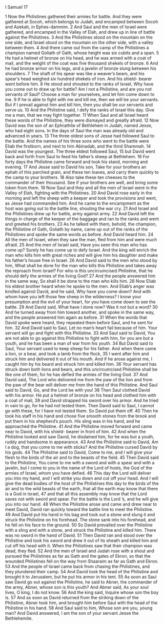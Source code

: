 I Samuel 17

1	Now the Philistines gathered their armies for battle. And they were gathered at Socoh, which belongs to Judah, and encamped between Socoh and Azekah, in Ephes-dammim.
2	And Saul and the men of Israel were gathered, and encamped in the Valley of Elah, and drew up in line of battle against the Philistines.
3	And the Philistines stood on the mountain on the one side, and Israel stood on the mountain on the other side, with a valley between them.
4	And there came out from the camp of the Philistines a champion named Goliath of Gath, whose height was six cubits and a span.
5	He had a helmet of bronze on his head, and he was armed with a coat of mail, and the weight of the coat was five thousand shekels of bronze.
6	And he had bronze armor on his legs, and a javelin of bronze slung between his shoulders.
7	The shaft of his spear was like a weaver’s beam, and his spear’s head weighed six hundred shekels of iron. And his shield- bearer went before him.
8	He stood and shouted to the ranks of Israel, Why have you come out to draw up for battle? Am I not a Philistine, and are you not servants of Saul? Choose a man for yourselves, and let him come down to me.
9	If he is able to fight with me and kill me, then we will be your servants. But if I prevail against him and kill him, then you shall be our servants and serve us.
10	And the Philistine said, I defy the ranks of Israel this day. Give me a man, that we may fight together.
11	When Saul and all Israel heard these words of the Philistine, they were dismayed and greatly afraid.
12	Now David was the son of an Ephrathite of Bethlehem in Judah, named Jesse, who had eight sons. In the days of Saul the man was already old and advanced in years.
13	The three oldest sons of Jesse had followed Saul to the battle. And the names of his three sons who went to the battle were Eliab the firstborn, and next to him Abinadab, and the third Shammah.
14	David was the youngest. The three eldest followed Saul,
15	but David went back and forth from Saul to feed his father’s sheep at Bethlehem.
16	For forty days the Philistine came forward and took his stand, morning and evening.
17	And Jesse said to David his son, Take for your brothers an ephah of this parched grain, and these ten loaves, and carry them quickly to the camp to your brothers.
18	Also take these ten cheeses to the commander of their thousand. See if your brothers are well, and bring some token from them.
19	Now Saul and they and all the men of Israel were in the Valley of Elah, fighting with the Philistines.
20	And David rose early in the morning and left the sheep with a keeper and took the provisions and went, as Jesse had commanded him. And he came to the encampment as the host was going out to the battle line, shouting the war cry.
21	And Israel and the Philistines drew up for battle, army against army.
22	And David left the things in charge of the keeper of the baggage and ran to the ranks and went and greeted his brothers.
23	As he talked with them, behold, the champion, the Philistine of Gath, Goliath by name, came up out of the ranks of the Philistines and spoke the same words as before. And David heard him.
24	All the men of Israel, when they saw the man, fled from him and were much afraid.
25	And the men of Israel said, Have you seen this man who has come up? Surely he has come up to defy Israel. And the king will enrich the man who kills him with great riches and will give him his daughter and make his father’s house free in Israel.
26	And David said to the men who stood by him, What shall be done for the man who kills this Philistine and takes away the reproach from Israel? For who is this uncircumcised Philistine, that he should defy the armies of the living God?
27	And the people answered him in the same way, So shall it be done to the man who kills him.
28	Now Eliab his eldest brother heard when he spoke to the men. And Eliab’s anger was kindled against David, and he said, Why have you come down? And with whom have you left those few sheep in the wilderness? I know your presumption and the evil of your heart, for you have come down to see the battle.
29	And David said, What have I done now? Was it not but a word?
30	And he turned away from him toward another, and spoke in the same way, and the people answered him again as before.
31	When the words that David spoke were heard, they repeated them before Saul, and he sent for him.
32	And David said to Saul, Let no man’s heart fail because of him. Your servant will go and fight with this Philistine.
33	And Saul said to David, You are not able to go against this Philistine to fight with him, for you are but a youth, and he has been a man of war from his youth.
34	But David said to Saul, Your servant used to keep sheep for his father. And when there came a lion, or a bear, and took a lamb from the flock,
35	I went after him and struck him and delivered it out of his mouth. And if he arose against me, I caught him by his beard and struck him and killed him.
36	Your servant has struck down both lions and bears, and this uncircumcised Philistine shall be like one of them, for he has defied the armies of the living God.
37	And David said, The Lord who delivered me from the paw of the lion and from the paw of the bear will deliver me from the hand of this Philistine. And Saul said to David, Go, and the Lord be with you!
38	Then Saul clothed David with his armor. He put a helmet of bronze on his head and clothed him with a coat of mail,
39	and David strapped his sword over his armor. And he tried in vain to go, for he had not tested them. Then David said to Saul, I cannot go with these, for I have not tested them. So David put them off.
40	Then he took his staff in his hand and chose five smooth stones from the brook and put them in his shepherd’s pouch. His sling was in his hand, and he approached the Philistine.
41	And the Philistine moved forward and came near to David, with his shield- bearer in front of him.
42	And when the Philistine looked and saw David, he disdained him, for he was but a youth, ruddy and handsome in appearance.
43	And the Philistine said to David, Am I a dog, that you come to me with sticks? And the Philistine cursed David by his gods.
44	The Philistine said to David, Come to me, and I will give your flesh to the birds of the air and to the beasts of the field.
45	Then David said to the Philistine, You come to me with a sword and with a spear and with a javelin, but I come to you in the name of the Lord of hosts, the God of the armies of Israel, whom you have defied.
46	This day the Lord will deliver you into my hand, and I will strike you down and cut off your head. And I will give the dead bodies of the host of the Philistines this day to the birds of the air and to the wild beasts of the earth, that all the earth may know that there is a God in Israel,
47	and that all this assembly may know that the Lord saves not with sword and spear. For the battle is the Lord ’s, and he will give you into our hand.
48	When the Philistine arose and came and drew near to meet David, David ran quickly toward the battle line to meet the Philistine.
49	And David put his hand in his bag and took out a stone and slung it and struck the Philistine on his forehead. The stone sank into his forehead, and he fell on his face to the ground.
50	So David prevailed over the Philistine with a sling and with a stone, and struck the Philistine and killed him. There was no sword in the hand of David.
51	Then David ran and stood over the Philistine and took his sword and drew it out of its sheath and killed him and cut off his head with it. When the Philistines saw that their champion was dead, they fled.
52	And the men of Israel and Judah rose with a shout and pursued the Philistines as far as Gath and the gates of Ekron, so that the wounded Philistines fell on the way from Shaaraim as far as Gath and Ekron.
53	And the people of Israel came back from chasing the Philistines, and they plundered their camp.
54	And David took the head of the Philistine and brought it to Jerusalem, but he put his armor in his tent.
55	As soon as Saul saw David go out against the Philistine, he said to Abner, the commander of the army, Abner, whose son is this youth? And Abner said, As your soul lives, O king, I do not know.
56	And the king said, Inquire whose son the boy is.
57	And as soon as David returned from the striking down of the Philistine, Abner took him, and brought him before Saul with the head of the Philistine in his hand.
58	And Saul said to him, Whose son are you, young man? And David answered, I am the son of your servant Jesse the Bethlehemite.

